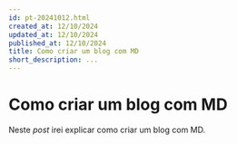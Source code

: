 ```yaml
---
id: pt-20241012.html
created_at: 12/10/2024
updated_at: 12/10/2024
published_at: 12/10/2024
title: Como criar um blog com MD
short_description: ...
---
```


# Como criar um blog com MD

Neste _post_ irei explicar como criar um blog com MD.
